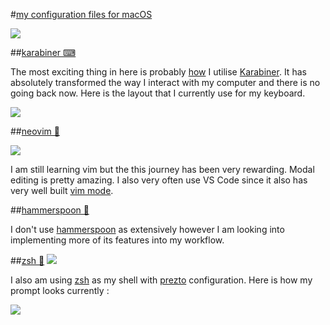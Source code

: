 #[my configuration files for macOS](https://my.mindnode.com/RtzZgV6UUoBuyJeHykxa5sEAqpJpuptfunbGG8u4)

![](http://i.imgur.com/4AmT98a.png)

##[karabiner ⌨](https://my.mindnode.com/aGPrpzjuxth5dqytYpTzts9PZWKMFydgGt1Sjddz)

The most exciting thing in here is probably [how](https://my.mindnode.com/VvyDG2X6u54FMSC5EExRGzozqyHqUG5gVM45QP9p) I utilise [Karabiner](https://pqrs.org/osx/karabiner/). It has absolutely transformed the way I interact with my computer and there is no going back now. Here is the layout that I currently use for my keyboard.

![](http://i.imgur.com/Z29bOef.jpg)


##[neovim 🌻](https://my.mindnode.com/QKK41ixhzhCk64Bss2xsvAssL7j79HDKdY1TsNd5)

![](http://i.imgur.com/NV4d8B9.png)

I am still learning vim but the this journey has been very rewarding. Modal editing is pretty amazing. I also very often use VS Code since it also has very well built [vim mode](https://github.com/VSCodeVim/Vim).


##[hammerspoon 🔨](https://github.com/nikitavoloboev/dotfiles/tree/master/hammerspoon)

I don't use [hammerspoon](http://www.hammerspoon.org/) as extensively however I am looking into implementing more of its features into my workflow.


##[zsh 🐚](https://github.com/nikitavoloboev/dotfiles/tree/master/zsh)
![](http://i.imgur.com/ZK8kKFJ.jpg)


I also am using [zsh](http://www.zsh.org) as my shell with [prezto](https://github.com/sorin-ionescu/prezto) configuration. Here is how my prompt looks currently : 

![](https://i.imgur.com/iLAX5P6.png)


